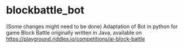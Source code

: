 # blockbattle_bot
(Some changes might need to be done) Adaptation of Bot in python for game Block Battle originally written in Java, available on https://playground.riddles.io/competitions/ai-block-battle
